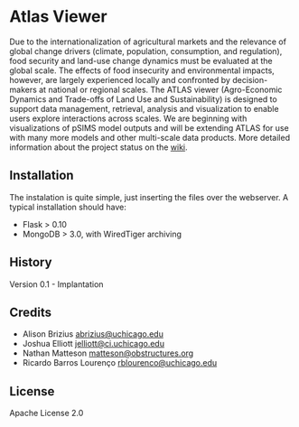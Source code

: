 # Atlas Viewer

Due to the internationalization of agricultural markets and the relevance of global change drivers (climate, population, consumption, and regulation), food security and land-use change dynamics must be evaluated at the global scale. The effects of food insecurity and environmental impacts, however, are largely experienced locally and confronted by decision-makers at national or regional scales. The ATLAS viewer (Agro-Economic Dynamics and Trade-offs of Land Use and Sustainability) is designed to support data management, retrieval, analysis and visualization to enable users explore interactions across scales. We are beginning with visualizations of pSIMS model outputs and will be extending ATLAS for use with many more models and other multi-scale data products. More detailed information about the project status on the [wiki](https://github.com/RDCEP/atlas-viewer/wiki).

## Installation

The instalation is quite simple, just inserting the files over the webserver.
A typical installation should have:
- Flask > 0.10
- MongoDB > 3.0, with WiredTiger archiving

## History

Version 0.1 - Implantation

## Credits
* Alison Brizius <abrizius@uchicago.edu>
* Joshua Elliott <jelliott@ci.uchicago.edu>
* Nathan Matteson <matteson@obstructures.org>
* Ricardo Barros Lourenço <rblourenco@uchicago.edu>


## License

Apache License 2.0
